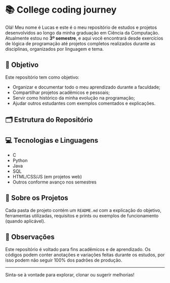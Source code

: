 # 📚 College coding journey

Olá! Meu nome é Lucas e este é o meu repositório de estudos e projetos desenvolvidos ao longo da minha graduação em Ciência da Computação. Atualmente estou no **3º semestre**, e aqui você encontrará desde exercícios de lógica de programação até projetos completos realizados durante as disciplinas, organizados por linguagem e tema.

## 🧠 Objetivo

Este repositório tem como objetivo:

- Organizar e documentar todo o meu aprendizado durante a faculdade;
- Compartilhar projetos acadêmicos e pessoais;
- Servir como histórico da minha evolução na programação;
- Ajudar outros estudantes com exemplos comentados e explicações.

## 🗂 Estrutura do Repositório


## 💻 Tecnologias e Linguagens

- C
- Python
- Java
- SQL
- HTML/CSS/JS (em projetos web)
- Outros conforme avanço nos semestres

## 📝 Sobre os Projetos

Cada pasta de projeto contém um `README.md` com a explicação do objetivo, ferramentas utilizadas, requisitos e prints ou exemplos de funcionamento (quando aplicável).

## 📌 Observações

Este repositório é voltado para fins acadêmicos e de aprendizado. Os códigos podem conter anotações e variações feitas durante os estudos, por isso podem não seguir 100% dos padrões de produção.

---

Sinta-se à vontade para explorar, clonar ou sugerir melhorias!

